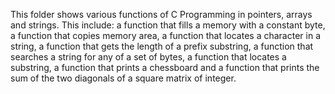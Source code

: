 This folder shows various functions of C Programming in pointers, arrays and strings. This include: a function that fills a memory with a constant byte, a function that copies memory area, a function that locates a character in a string, a function that gets the length of a prefix substring, a function that searches a string for any of a set of bytes, a function that locates a substring, a function that prints a chessboard and a function that prints the sum of the two diagonals of a square matrix of integer.
